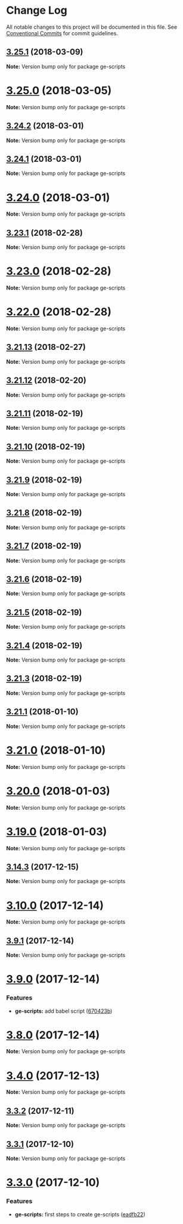 # Change Log

All notable changes to this project will be documented in this file.
See [Conventional Commits](https://conventionalcommits.org) for commit guidelines.

<a name="3.25.1"></a>
## [3.25.1](https://github.com/goldwasserexchange/javascript/tree/master/packages/ge-scripts/compare/v3.25.0...v3.25.1) (2018-03-09)




**Note:** Version bump only for package ge-scripts

<a name="3.25.0"></a>
# [3.25.0](https://github.com/goldwasserexchange/javascript/tree/master/packages/ge-scripts/compare/v3.24.2...v3.25.0) (2018-03-05)




**Note:** Version bump only for package ge-scripts

<a name="3.24.2"></a>
## [3.24.2](https://github.com/goldwasserexchange/javascript/tree/master/packages/ge-scripts/compare/v3.24.1...v3.24.2) (2018-03-01)




**Note:** Version bump only for package ge-scripts

<a name="3.24.1"></a>
## [3.24.1](https://github.com/goldwasserexchange/javascript/tree/master/packages/ge-scripts/compare/v3.24.0...v3.24.1) (2018-03-01)




**Note:** Version bump only for package ge-scripts

<a name="3.24.0"></a>
# [3.24.0](https://github.com/goldwasserexchange/javascript/tree/master/packages/ge-scripts/compare/v3.23.1...v3.24.0) (2018-03-01)




**Note:** Version bump only for package ge-scripts

<a name="3.23.1"></a>
## [3.23.1](https://github.com/goldwasserexchange/javascript/tree/master/packages/ge-scripts/compare/v3.23.0...v3.23.1) (2018-02-28)




**Note:** Version bump only for package ge-scripts

<a name="3.23.0"></a>
# [3.23.0](https://github.com/goldwasserexchange/javascript/tree/master/packages/ge-scripts/compare/v3.22.0...v3.23.0) (2018-02-28)




**Note:** Version bump only for package ge-scripts

<a name="3.22.0"></a>
# [3.22.0](https://github.com/goldwasserexchange/javascript/tree/master/packages/ge-scripts/compare/v3.21.13...v3.22.0) (2018-02-28)




**Note:** Version bump only for package ge-scripts

<a name="3.21.13"></a>
## [3.21.13](https://github.com/goldwasserexchange/javascript/tree/master/packages/ge-scripts/compare/v3.21.12...v3.21.13) (2018-02-27)




**Note:** Version bump only for package ge-scripts

<a name="3.21.12"></a>
## [3.21.12](https://github.com/goldwasserexchange/javascript/tree/master/packages/ge-scripts/compare/v3.21.11...v3.21.12) (2018-02-20)




**Note:** Version bump only for package ge-scripts

<a name="3.21.11"></a>
## [3.21.11](https://github.com/goldwasserexchange/javascript/tree/master/packages/ge-scripts/compare/v3.21.10...v3.21.11) (2018-02-19)




**Note:** Version bump only for package ge-scripts

<a name="3.21.10"></a>
## [3.21.10](https://github.com/goldwasserexchange/javascript/tree/master/packages/ge-scripts/compare/v3.21.9...v3.21.10) (2018-02-19)




**Note:** Version bump only for package ge-scripts

<a name="3.21.9"></a>
## [3.21.9](https://github.com/goldwasserexchange/javascript/tree/master/packages/ge-scripts/compare/v3.21.8...v3.21.9) (2018-02-19)




**Note:** Version bump only for package ge-scripts

<a name="3.21.8"></a>
## [3.21.8](https://github.com/goldwasserexchange/javascript/tree/master/packages/ge-scripts/compare/v3.21.7...v3.21.8) (2018-02-19)




**Note:** Version bump only for package ge-scripts

<a name="3.21.7"></a>
## [3.21.7](https://github.com/goldwasserexchange/javascript/tree/master/packages/ge-scripts/compare/v3.21.6...v3.21.7) (2018-02-19)




**Note:** Version bump only for package ge-scripts

<a name="3.21.6"></a>
## [3.21.6](https://github.com/goldwasserexchange/javascript/tree/master/packages/ge-scripts/compare/v3.21.5...v3.21.6) (2018-02-19)




**Note:** Version bump only for package ge-scripts

<a name="3.21.5"></a>
## [3.21.5](https://github.com/goldwasserexchange/javascript/tree/master/packages/ge-scripts/compare/v3.21.3...v3.21.5) (2018-02-19)




**Note:** Version bump only for package ge-scripts

<a name="3.21.4"></a>
## [3.21.4](https://github.com/goldwasserexchange/javascript/tree/master/packages/ge-scripts/compare/v3.21.3...v3.21.4) (2018-02-19)




**Note:** Version bump only for package ge-scripts

<a name="3.21.3"></a>
## [3.21.3](https://github.com/goldwasserexchange/javascript/tree/master/packages/ge-scripts/compare/v3.21.2...v3.21.3) (2018-02-19)




**Note:** Version bump only for package ge-scripts

<a name="3.21.1"></a>
## [3.21.1](https://github.com/goldwasserexchange/javascript/tree/master/packages/ge-scripts/compare/v3.21.0...v3.21.1) (2018-01-10)




**Note:** Version bump only for package ge-scripts

<a name="3.21.0"></a>
# [3.21.0](https://github.com/goldwasserexchange/javascript/tree/master/packages/ge-scripts/compare/v3.20.0...v3.21.0) (2018-01-10)




**Note:** Version bump only for package ge-scripts

<a name="3.20.0"></a>
# [3.20.0](https://github.com/goldwasserexchange/javascript/tree/master/packages/ge-scripts/compare/v3.19.0...v3.20.0) (2018-01-03)




**Note:** Version bump only for package ge-scripts

<a name="3.19.0"></a>
# [3.19.0](https://github.com/goldwasserexchange/javascript/tree/master/packages/ge-scripts/compare/v3.18.2...v3.19.0) (2018-01-03)




**Note:** Version bump only for package ge-scripts

<a name="3.14.3"></a>
## [3.14.3](https://github.com/goldwasserexchange/javascript/tree/master/packages/ge-scripts/compare/v3.14.2...v3.14.3) (2017-12-15)




**Note:** Version bump only for package ge-scripts

<a name="3.10.0"></a>
# [3.10.0](https://github.com/goldwasserexchange/javascript/compare/v3.9.1...v3.10.0) (2017-12-14)




**Note:** Version bump only for package ge-scripts

<a name="3.9.1"></a>
## [3.9.1](https://github.com/goldwasserexchange/javascript/compare/v3.9.0...v3.9.1) (2017-12-14)




**Note:** Version bump only for package ge-scripts

<a name="3.9.0"></a>
# [3.9.0](https://github.com/goldwasserexchange/javascript/compare/v3.8.0...v3.9.0) (2017-12-14)


### Features

* **ge-scripts:** add babel script ([670423b](https://github.com/goldwasserexchange/javascript/commit/670423b))




<a name="3.8.0"></a>
# [3.8.0](https://github.com/goldwasserexchange/javascript/compare/v3.7.0...v3.8.0) (2017-12-14)




**Note:** Version bump only for package ge-scripts

<a name="3.4.0"></a>
# [3.4.0](https://github.com/goldwasserexchange/javascript/compare/v3.3.2...v3.4.0) (2017-12-13)




**Note:** Version bump only for package ge-scripts

<a name="3.3.2"></a>
## [3.3.2](https://github.com/goldwasserexchange/javascript/compare/v3.3.1...v3.3.2) (2017-12-11)




**Note:** Version bump only for package ge-scripts

<a name="3.3.1"></a>
## [3.3.1](https://github.com/goldwasserexchange/javascript/compare/v3.3.0...v3.3.1) (2017-12-10)




**Note:** Version bump only for package ge-scripts

<a name="3.3.0"></a>
# [3.3.0](https://github.com/goldwasserexchange/javascript/compare/v3.2.1...v3.3.0) (2017-12-10)


### Features

* **ge-scripts:** first steps to create ge-scripts ([eadfb22](https://github.com/goldwasserexchange/javascript/commit/eadfb22))
